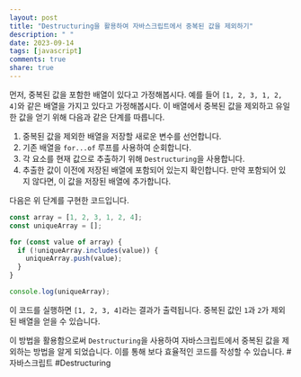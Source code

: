 ```yaml
---
layout: post
title: "Destructuring을 활용하여 자바스크립트에서 중복된 값을 제외하기"
description: " "
date: 2023-09-14
tags: [javascript]
comments: true
share: true
---
```


먼저, 중복된 값을 포함한 배열이 있다고 가정해봅시다. 예를 들어 `[1, 2, 3, 1, 2, 4]`와 같은 배열을 가지고 있다고 가정해봅시다. 이 배열에서 중복된 값을 제외하고 유일한 값을 얻기 위해 다음과 같은 단계를 따릅니다.

1. 중복된 값을 제외한 배열을 저장할 새로운 변수를 선언합니다.
2. 기존 배열을 `for...of` 루프를 사용하여 순회합니다.
3. 각 요소를 현재 값으로 추출하기 위해 `Destructuring`을 사용합니다.
4. 추출한 값이 이전에 저장된 배열에 포함되어 있는지 확인합니다. 만약 포함되어 있지 않다면, 이 값을 저장된 배열에 추가합니다.

다음은 위 단계를 구현한 코드입니다.

```javascript
const array = [1, 2, 3, 1, 2, 4];
const uniqueArray = [];

for (const value of array) {
  if (!uniqueArray.includes(value)) {
    uniqueArray.push(value);
  }
}

console.log(uniqueArray);
```

이 코드를 실행하면 `[1, 2, 3, 4]`라는 결과가 출력됩니다. 중복된 값인 `1`과 `2`가 제외된 배열을 얻을 수 있습니다.

이 방법을 활용함으로써 `Destructuring`을 사용하여 자바스크립트에서 중복된 값을 제외하는 방법을 알게 되었습니다. 이를 통해 보다 효율적인 코드를 작성할 수 있습니다. #자바스크립트 #Destructuring
